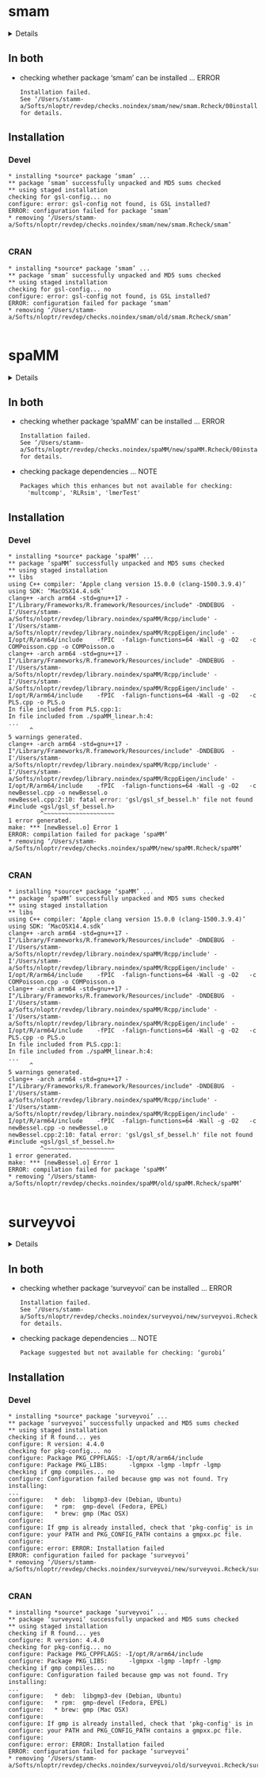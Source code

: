# smam

<details>

* Version: 0.7.2
* GitHub: https://github.com/ChaoranHu/smam
* Source code: https://github.com/cran/smam
* Date/Publication: 2024-01-10 21:30:02 UTC
* Number of recursive dependencies: 64

Run `revdepcheck::revdep_details(, "smam")` for more info

</details>

## In both

*   checking whether package ‘smam’ can be installed ... ERROR
    ```
    Installation failed.
    See ‘/Users/stamm-a/Softs/nloptr/revdep/checks.noindex/smam/new/smam.Rcheck/00install.out’ for details.
    ```

## Installation

### Devel

```
* installing *source* package ‘smam’ ...
** package ‘smam’ successfully unpacked and MD5 sums checked
** using staged installation
checking for gsl-config... no
configure: error: gsl-config not found, is GSL installed?
ERROR: configuration failed for package ‘smam’
* removing ‘/Users/stamm-a/Softs/nloptr/revdep/checks.noindex/smam/new/smam.Rcheck/smam’


```
### CRAN

```
* installing *source* package ‘smam’ ...
** package ‘smam’ successfully unpacked and MD5 sums checked
** using staged installation
checking for gsl-config... no
configure: error: gsl-config not found, is GSL installed?
ERROR: configuration failed for package ‘smam’
* removing ‘/Users/stamm-a/Softs/nloptr/revdep/checks.noindex/smam/old/smam.Rcheck/smam’


```
# spaMM

<details>

* Version: 4.5.0
* GitHub: NA
* Source code: https://github.com/cran/spaMM
* Date/Publication: 2024-06-09 22:20:02 UTC
* Number of recursive dependencies: 103

Run `revdepcheck::revdep_details(, "spaMM")` for more info

</details>

## In both

*   checking whether package ‘spaMM’ can be installed ... ERROR
    ```
    Installation failed.
    See ‘/Users/stamm-a/Softs/nloptr/revdep/checks.noindex/spaMM/new/spaMM.Rcheck/00install.out’ for details.
    ```

*   checking package dependencies ... NOTE
    ```
    Packages which this enhances but not available for checking:
      'multcomp', 'RLRsim', 'lmerTest'
    ```

## Installation

### Devel

```
* installing *source* package ‘spaMM’ ...
** package ‘spaMM’ successfully unpacked and MD5 sums checked
** using staged installation
** libs
using C++ compiler: ‘Apple clang version 15.0.0 (clang-1500.3.9.4)’
using SDK: ‘MacOSX14.4.sdk’
clang++ -arch arm64 -std=gnu++17 -I"/Library/Frameworks/R.framework/Resources/include" -DNDEBUG  -I'/Users/stamm-a/Softs/nloptr/revdep/library.noindex/spaMM/Rcpp/include' -I'/Users/stamm-a/Softs/nloptr/revdep/library.noindex/spaMM/RcppEigen/include' -I/opt/R/arm64/include    -fPIC  -falign-functions=64 -Wall -g -O2   -c COMPoisson.cpp -o COMPoisson.o
clang++ -arch arm64 -std=gnu++17 -I"/Library/Frameworks/R.framework/Resources/include" -DNDEBUG  -I'/Users/stamm-a/Softs/nloptr/revdep/library.noindex/spaMM/Rcpp/include' -I'/Users/stamm-a/Softs/nloptr/revdep/library.noindex/spaMM/RcppEigen/include' -I/opt/R/arm64/include    -fPIC  -falign-functions=64 -Wall -g -O2   -c PLS.cpp -o PLS.o
In file included from PLS.cpp:1:
In file included from ./spaMM_linear.h:4:
...
      ^
5 warnings generated.
clang++ -arch arm64 -std=gnu++17 -I"/Library/Frameworks/R.framework/Resources/include" -DNDEBUG  -I'/Users/stamm-a/Softs/nloptr/revdep/library.noindex/spaMM/Rcpp/include' -I'/Users/stamm-a/Softs/nloptr/revdep/library.noindex/spaMM/RcppEigen/include' -I/opt/R/arm64/include    -fPIC  -falign-functions=64 -Wall -g -O2   -c newBessel.cpp -o newBessel.o
newBessel.cpp:2:10: fatal error: 'gsl/gsl_sf_bessel.h' file not found
#include <gsl/gsl_sf_bessel.h>
         ^~~~~~~~~~~~~~~~~~~~~
1 error generated.
make: *** [newBessel.o] Error 1
ERROR: compilation failed for package ‘spaMM’
* removing ‘/Users/stamm-a/Softs/nloptr/revdep/checks.noindex/spaMM/new/spaMM.Rcheck/spaMM’


```
### CRAN

```
* installing *source* package ‘spaMM’ ...
** package ‘spaMM’ successfully unpacked and MD5 sums checked
** using staged installation
** libs
using C++ compiler: ‘Apple clang version 15.0.0 (clang-1500.3.9.4)’
using SDK: ‘MacOSX14.4.sdk’
clang++ -arch arm64 -std=gnu++17 -I"/Library/Frameworks/R.framework/Resources/include" -DNDEBUG  -I'/Users/stamm-a/Softs/nloptr/revdep/library.noindex/spaMM/Rcpp/include' -I'/Users/stamm-a/Softs/nloptr/revdep/library.noindex/spaMM/RcppEigen/include' -I/opt/R/arm64/include    -fPIC  -falign-functions=64 -Wall -g -O2   -c COMPoisson.cpp -o COMPoisson.o
clang++ -arch arm64 -std=gnu++17 -I"/Library/Frameworks/R.framework/Resources/include" -DNDEBUG  -I'/Users/stamm-a/Softs/nloptr/revdep/library.noindex/spaMM/Rcpp/include' -I'/Users/stamm-a/Softs/nloptr/revdep/library.noindex/spaMM/RcppEigen/include' -I/opt/R/arm64/include    -fPIC  -falign-functions=64 -Wall -g -O2   -c PLS.cpp -o PLS.o
In file included from PLS.cpp:1:
In file included from ./spaMM_linear.h:4:
...
      ^
5 warnings generated.
clang++ -arch arm64 -std=gnu++17 -I"/Library/Frameworks/R.framework/Resources/include" -DNDEBUG  -I'/Users/stamm-a/Softs/nloptr/revdep/library.noindex/spaMM/Rcpp/include' -I'/Users/stamm-a/Softs/nloptr/revdep/library.noindex/spaMM/RcppEigen/include' -I/opt/R/arm64/include    -fPIC  -falign-functions=64 -Wall -g -O2   -c newBessel.cpp -o newBessel.o
newBessel.cpp:2:10: fatal error: 'gsl/gsl_sf_bessel.h' file not found
#include <gsl/gsl_sf_bessel.h>
         ^~~~~~~~~~~~~~~~~~~~~
1 error generated.
make: *** [newBessel.o] Error 1
ERROR: compilation failed for package ‘spaMM’
* removing ‘/Users/stamm-a/Softs/nloptr/revdep/checks.noindex/spaMM/old/spaMM.Rcheck/spaMM’


```
# surveyvoi

<details>

* Version: 1.0.6
* GitHub: https://github.com/prioritizr/surveyvoi
* Source code: https://github.com/cran/surveyvoi
* Date/Publication: 2024-02-16 23:10:06 UTC
* Number of recursive dependencies: 117

Run `revdepcheck::revdep_details(, "surveyvoi")` for more info

</details>

## In both

*   checking whether package ‘surveyvoi’ can be installed ... ERROR
    ```
    Installation failed.
    See ‘/Users/stamm-a/Softs/nloptr/revdep/checks.noindex/surveyvoi/new/surveyvoi.Rcheck/00install.out’ for details.
    ```

*   checking package dependencies ... NOTE
    ```
    Package suggested but not available for checking: ‘gurobi’
    ```

## Installation

### Devel

```
* installing *source* package ‘surveyvoi’ ...
** package ‘surveyvoi’ successfully unpacked and MD5 sums checked
** using staged installation
checking if R found... yes
configure: R version: 4.4.0
checking for pkg-config... no
configure: Package PKG_CPPFLAGS: -I/opt/R/arm64/include  
configure: Package PKG_LIBS:      -lgmpxx -lgmp -lmpfr -lgmp
checking if gmp compiles... no
configure: Configuration failed because gmp was not found. Try installing:
...
configure:   * deb:  libgmp3-dev (Debian, Ubuntu)
configure:   * rpm:  gmp-devel (Fedora, EPEL)
configure:   * brew: gmp (Mac OSX)
configure: 
configure: If gmp is already installed, check that 'pkg-config' is in
configure: your PATH and PKG_CONFIG_PATH contains a gmpxx.pc file.
configure: 
configure: error: ERROR: Installation failed
ERROR: configuration failed for package ‘surveyvoi’
* removing ‘/Users/stamm-a/Softs/nloptr/revdep/checks.noindex/surveyvoi/new/surveyvoi.Rcheck/surveyvoi’


```
### CRAN

```
* installing *source* package ‘surveyvoi’ ...
** package ‘surveyvoi’ successfully unpacked and MD5 sums checked
** using staged installation
checking if R found... yes
configure: R version: 4.4.0
checking for pkg-config... no
configure: Package PKG_CPPFLAGS: -I/opt/R/arm64/include  
configure: Package PKG_LIBS:      -lgmpxx -lgmp -lmpfr -lgmp
checking if gmp compiles... no
configure: Configuration failed because gmp was not found. Try installing:
...
configure:   * deb:  libgmp3-dev (Debian, Ubuntu)
configure:   * rpm:  gmp-devel (Fedora, EPEL)
configure:   * brew: gmp (Mac OSX)
configure: 
configure: If gmp is already installed, check that 'pkg-config' is in
configure: your PATH and PKG_CONFIG_PATH contains a gmpxx.pc file.
configure: 
configure: error: ERROR: Installation failed
ERROR: configuration failed for package ‘surveyvoi’
* removing ‘/Users/stamm-a/Softs/nloptr/revdep/checks.noindex/surveyvoi/old/surveyvoi.Rcheck/surveyvoi’


```
